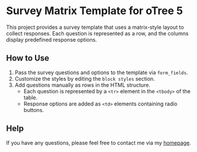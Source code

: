 # Survey Matrix Template for oTree 5

This project provides a survey template that uses a matrix-style layout to 
collect responses. 
Each question is represented as a row, and the columns display predefined response options.

## How to Use
1. Pass the survey questions and options to the template via `form_fields`.
2. Customize the styles by editing the `block styles` section.
3. Add questions manually as rows in the HTML structure.
   - Each question is represented by a `<tr>` element in the `<tbody>` of the table.
   - Response options are added as `<td>` elements containing radio buttons.


## Help
If you have any questions, please feel free to contact me via my [homepage](https://www.studies-services.de/en).
